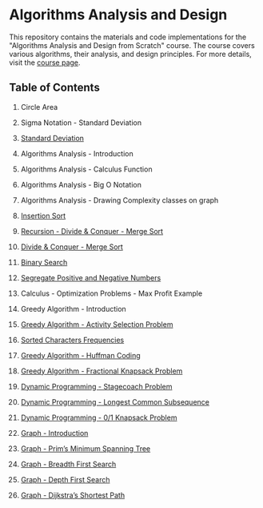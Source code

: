 # Algorithms Analysis and Design

This repository contains the materials and code implementations for the "Algorithms Analysis and Design from Scratch" course. The course covers various algorithms, their analysis, and design principles. For more details, visit the [course page](https://cloudnativebasecamp.com/courses/algo-01/).

## Table of Contents

1. Circle Area

2. Sigma Notation - Standard Deviation

3. [Standard Deviation](/bin/standard_deviation.dart)

4. Algorithms Analysis - Introduction

5. Algorithms Analysis - Calculus Function

6. Algorithms Analysis - Big O Notation

7. Algorithms Analysis - Drawing Complexity classes on graph

8. [Insertion Sort](/bin/insertion_sort.dart)

9. [Recursion - Divide & Conquer - Merge Sort](/bin/recursion.dart)

10. [Divide & Conquer - Merge Sort](/bin/merge_sort.dart)

11. [Binary Search](/bin/binary_search.dart)

12. [Segregate Positive and Negative Numbers](/bin/segregate.dart)

13. Calculus - Optimization Problems - Max Profit Example

14. Greedy Algorithm - Introduction

15. [Greedy Algorithm - Activity Selection Problem](/bin/activity_selection_problem.dart)

16. [Sorted Characters Frequencies](#sorted-characters-frequencies)

17. [Greedy Algorithm - Huffman Coding](#greedy-algorithm-huffman-coding)

18. [Greedy Algorithm - Fractional Knapsack Problem](#greedy-algorithm-fractional-knapsack-problem)

19. [Dynamic Programming - Stagecoach Problem](#dynamic-programming-stagecoach-problem)

20. [Dynamic Programming - Longest Common Subsequence](#dynamic-programming-longest-common-subsequence)

21. [Dynamic Programming - 0/1 Knapsack Problem](#dynamic-programming-01-knapsack-problem)

22. [Graph - Introduction](#graph-introduction)

23. [Graph - Prim’s Minimum Spanning Tree](#graph-prims-minimum-spanning-tree)

24. [Graph - Breadth First Search](#graph-breadth-first-search)

25. [Graph - Depth First Search](#graph-depth-first-search)

26. [Graph - Dijkstra’s Shortest Path](#graph-dijkstras-shortest-path)



